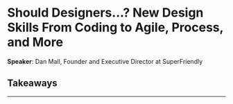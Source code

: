 # Should Designers...? New Design Skills From Coding to Agile, Process, and More

__Speaker__: Dan Mall, Founder and Executive Director at SuperFriendly

## Takeaways

---